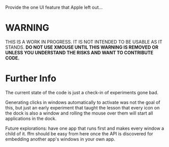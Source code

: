 Provide the one UI feature that Apple left out...

# WARNING #
THIS IS A WORK IN PROGRESS.  IT IS NOT INTENDED TO BE USABLE AS IT STANDS.  **DO NOT USE XMOUSE UNTIL THIS WARNING IS REMOVED OR UNLESS YOU UNDERSTAND THE RISKS AND WANT TO CONTRIBUTE CODE.**

# Further Info #
The current state of the code is just a check-in of experiments gone bad.

Generating clicks in windows automatically to activate was not the goal of this, but just an early experiment that taught the lesson that every icon on the dock is also a window and rolling the mouse over them will start all applications in the dock.

Future explorations:
have one app that runs first and makes every window a child of it.  ffm should be easy from here once the API is discovered for embedding another app's windows in your own app.